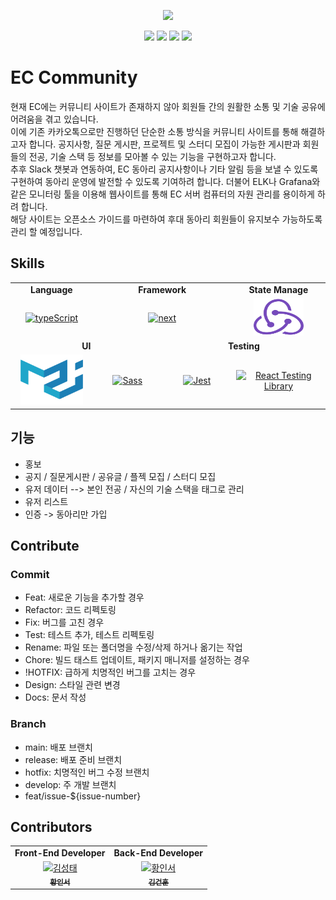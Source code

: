 <p align="center">
<img src="https://user-images.githubusercontent.com/24623403/141669528-db8bea81-26e7-4590-a2d0-354bb03dcb11.png" width="350px"/>
</p>
<p align="center">   
   <img src='https://img.shields.io/github/package-json/v/EndlessCreation/EC_Community_Front'>
     <a href="https://github.com/EndlessCreation/EC_Community_Front/issues"><img src='https://img.shields.io/github/issues/EndlessCreation/EC_Community_Front'></a>
      <a href="https://github.com/EndlessCreation/EC_Community_Front/graphs/contributors"><img src='https://img.shields.io/github/contributors/EndlessCreation/EC_Community_Front'></a>
      <a href='https://github.com/EndlessCreation/EC_Community_Front/blob/main/LICENSE'><img src='https://img.shields.io/github/license/EndlessCreation/EC_Community_Front'></a>
</p>

# EC Community

현재 EC에는 커뮤니티 사이트가 존재하지 않아 회원들 간의 원활한 소통 및 기술 공유에 어려움을 겪고 있습니다.  
이에 기존 카카오톡으로만 진행하던 단순한 소통 방식을 커뮤니티 사이트를 통해 해결하고자 합니다. 공지사항, 질문 게시판, 프로젝트 및 스터디 모집이 가능한 게시판과 회원들의 전공, 기술 스택 등 정보를 모아볼 수 있는 기능을 구현하고자 합니다.  
추후 Slack 챗봇과 연동하여, EC 동아리 공지사항이나 기타 알림 등을 보낼 수 있도록 구현하여 동아리 운영에 발전할 수 있도록 기여하려 합니다. 더불어 ELK나 Grafana와 같은 모니터링 툴을 이용해 웹사이트를 통해 EC 서버 컴퓨터의 자원 관리를 용이하게 하려 합니다.  
해당 사이트는 오픈소스 가이드를 마련하여 후대 동아리 회원들이 유지보수 가능하도록 관리 할 예정입니다.

## Skills

<table align="center"><tbody>
    <tr>
        <td colspan="1" align="center"><strong>Language</strong></td>
        <td colspan="2" align="center"><strong>Framework</strong></td>
        <td colspan="1" align="center"><strong>State Manage</strong></td>
    </tr>
    <tr align="center" valign="middle">
        <td width="100">
            <a href="https://www.typescriptlang.org/" target="_blank"> 
                <img src="https://user-images.githubusercontent.com/24623403/141670247-7c4a3d98-5869-4808-ba4a-fef810dc63f9.png" alt="typeScript" width="80" height="80"/> 
            </a><br>
        </td>
            <td width="200" align="center" colspan="2">
            <a href="https://nextjs.org/" target="_blank"> 
                <img src="https://user-images.githubusercontent.com/24623403/141670773-81b7e9a3-6431-485b-ae11-08c6d5c4cb4b.png" alt="next" width="120" height="60"/> 
            </a><br>
        </td>
        <td width="140" align="center">
            <a href="https://redux.js.org" target="_blank"> 
                <img src="https://github.com/devicons/devicon/blob/master/icons/redux/redux-original.svg" alt="redux" width="80" height="60"/> 
            </a><br>
        </td>
    </tr>
    <tr>
        <td colspan="2" align="center"><strong>UI</strong></td>
        <td colspan="2" align="center"><strong>Testing</strong></td>
    </tr>
    <tr>
        <td width="120" align="center">
            <a href="https://material-ui.com" target="_blank"> 
                <img src="https://github.com/devicons/devicon/blob/master/icons/materialui/materialui-original.svg" alt="material-ui" width="100" height="80"/> 
            </a><br>
        </td>
        <td width="100" align="center">
            <a href="https://sass-lang.com/" target="_blank"> 
                <img src="https://user-images.githubusercontent.com/24623403/141670732-be39e6c4-0c1a-40c1-8eb6-8c458b915368.png" alt="Sass" width="80" height="60"/> 
            </a><br>
        </td>
        <td width="100" align="center">
            <a href="https://jestjs.io/" target="_blank"> 
                <img src="https://user-images.githubusercontent.com/24623403/141670720-f3aa3e80-5b86-41a8-9633-f5c2acea2bde.png" alt="Jest" width="80" height="60"/> 
            </a><br>
        </td>
        <td width="100" align="center">
            <a href="https://testing-library.com/docs/react-testing-library" target="_blank"> 
                <img src="https://user-images.githubusercontent.com/24623403/141670712-57da78c7-b4fc-4076-a194-f2b10b985ff0.png" alt="React Testing Library" width="80" height="80"/> 
            </a><br>
        </td>
    </tr>
</tbody></table>

## 기능

- 홍보
- 공지 / 질문게시판 / 공유글 / 플젝 모집 / 스터디 모집
- 유저 데이터 --> 본인 전공 / 자신의 기술 스택을 태그로 관리
- 유저 리스트
- 인증 -> 동아리만 가입

## Contribute

### Commit

- Feat: 새로운 기능을 추가할 경우
- Refactor: 코드 리펙토링
- Fix: 버그를 고친 경우
- Test: 테스트 추가, 테스트 리펙토링
- Rename: 파일 또는 폴더명을 수정/삭제 하거나 옮기는 작업
- Chore: 빌드 태스트 업데이트, 패키지 매니저를 설정하는 경우
- !HOTFIX: 급하게 치명적인 버그를 고치는 경우
- Design: 스타일 관련 변경
- Docs: 문서 작성

### Branch

- main: 배포 브랜치
- release: 배포 준비 브랜치
- hotfix: 치명적인 버그 수정 브랜치
- develop: 주 개발 브랜치
- feat/issue-${issue-number}

## Contributors

<table>
   <tr>
      <td colspan="1" align="center"><strong>Front-End Developer</strong></td>
      <td colspan="1" align="center"><strong>Back-End Developer</strong></td>
   </tr>
  <tr>
    <td align="center">
    <a href="https://github.com/sjsjsj1246"><img src="https://avatars.githubusercontent.com/u/24623403?v=4" width="150px;" alt="김성태"/><br /><sub><b>황인서</b></sub></a><br />
    </td>
     <td align="center">
        <a href="https://github.com/DNATUNA"><img src="https://avatars.githubusercontent.com/u/28949165?v=4" width="150px" alt="황인서"/><br /><sub><b>김건훈</b></sub></a>
     </td>
  <tr>
</table>
